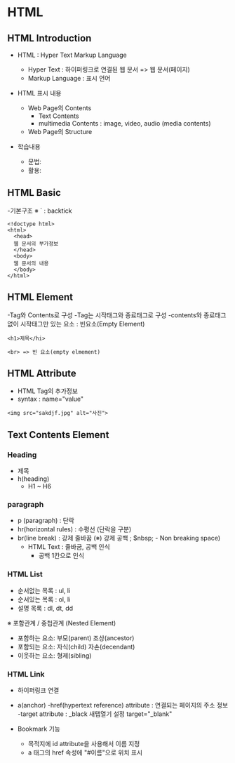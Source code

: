 # HTML

## HTML Introduction

- HTML : Hyper Text Markup Language

  - Hyper Text : 하이퍼링크로 연결된 웹 문서 => 웹 문서(페이지)
  - Markup Language : 표시 언어

- HTML 표시 내용

  - Web Page의 Contents
    - Text Contents
    - multimedia Contents : image, video, audio (media contents)
  - Web Page의 Structure

- 학습내용
  - 문법:
  - 활용:

## HTML Basic

-기본구조
※ ` : backtick

```
<!doctype html>
<html>
  <head>
  웹 문서의 부가정보
  </head>
  <body>
  웹 문서의 내용
  </body>
</html>
```

## HTML Element

-Tag와 Contents로 구성
-Tag는 시작태그와 종료태그로 구성
-contents와 종료태그 없이 시작태그만 있는 요소 : 빈요소(Empty Element)

```
<h1>제목</hi>

<br> => 빈 요소(empty elmement)
```

## HTML Attribute

- HTML Tag의 추가정보
- syntax : name="value"

```
<img src="sakdjf.jpg" alt="사진">
```

## Text Contents Element

### Heading
- 제목
- h(heading)
  - H1 ~ H6

### paragraph
- p (paragraph) : 단락
- hr(horizontal rules) : 수평선 (단락을 구분)
- br(line break) : 강제 줄바꿈
(※) 강제 공백 ; $nbsp; - Non breaking space)
  - HTML Text : 줄바굼, 공백 인식
    - 공백 1칸으로 인식

### HTML List

- 순서없는 목록 : ul, li
- 순서있는 목록 : ol, li
- 설명 목록 : dl, dt, dd

※ 포함관계 / 중첩관계 (Nested Element)
- 포함하는 요소: 부모(parent) 조상(ancestor)
- 포함되는 요소: 자식(child) 자손(decendant)
- 이웃하는 요소: 형제(sibling)


### HTML Link

- 하이퍼링크 연결

- a(anchor)
  -href(hypertext reference) attribute : 연결되는 페이지의 주소 정보
  -target attribute : _black 새탭열기 설정
    target="_blank"

- Bookmark 기능
  - 목적지에 id attribute을 사용해서 이름 지정
  - a 태그의 href 속성에 "#이름"으로 위치 표시